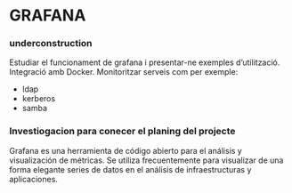 # GRAFANA
### underconstruction

Estudiar el funcionament de grafana i presentar-ne exemples d’utilització. Integració amb Docker. Monitoritzar serveis com per exemple:

* ldap
* kerberos
* samba

### Investiogacion para conecer el planing del projecte 

Grafana es una herramienta de código abierto para el análisis y visualización de métricas. Se utiliza frecuentemente para visualizar de una forma elegante series de datos en el análisis de infraestructuras y aplicaciones.

